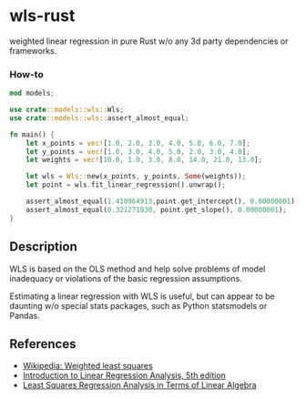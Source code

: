 # wls-rust

weighted linear regression in pure Rust w/o any 3d party dependencies or frameworks.

### How-to

```rust
mod models;

use crate::models::wls::Wls;
use crate::models::wls::assert_almost_equal;

fn main() {
    let x_points = vec![1.0, 2.0, 3.0, 4.0, 5.0, 6.0, 7.0];
    let y_points = vec![1.0, 3.0, 4.0, 5.0, 2.0, 3.0, 4.0];
    let weights = vec![10.0, 1.0, 3.0, 8.0, 14.0, 21.0, 13.0];

    let wls = Wls::new(x_points, y_points, Some(weights));
    let point = wls.fit_linear_regression().unwrap();

    assert_almost_equal(1.410964913,point.get_intercept(), 0.00000001);
    assert_almost_equal(0.321271930, point.get_slope(), 0.00000001);
}

```

## Description

WLS is based on the OLS method and help solve problems of model inadequacy or violations of the basic regression
assumptions.

Estimating a linear regression with WLS is useful, but can appear to be daunting w/o special stats packages, such as
Python statsmodels or Pandas.

## References

- [Wikipedia: Weighted least squares](https://en.wikipedia.org/wiki/Weighted_least_squares)
- [Introduction to Linear Regression Analysis, 5th edition](https://tinyurl.com/y3clfnrs)
- [Least Squares Regression Analysis in Terms of Linear Algebra](https://tinyurl.com/y485qhlg) 
